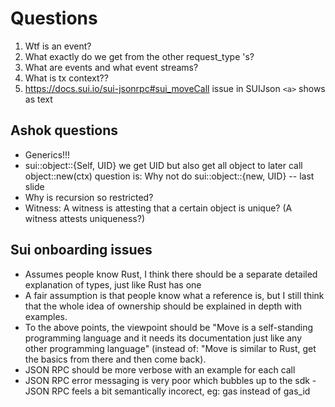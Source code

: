 # Questions

1) Wtf is an event?
2) What exactly do we get from the other request_type 's?
3) What are events and what event streams?
4) What is tx context??
5) https://docs.sui.io/sui-jsonrpc#sui_moveCall issue in SUIJson `<a>` shows as text

## Ashok questions

- Generics!!!
- sui::object::{Self, UID} we get UID but also get all object to later call object::new(ctx) question is: Why not do sui::object::{new, UID} -- last slide
- Why is recursion so restricted?
- Witness: A witness is attesting that a certain object is unique? (A witness attests uniqueness?)




## Sui onboarding issues

- Assumes people know Rust, I think there should be a separate detailed explanation of types, just like Rust has one
- A fair assumption is that people know what a reference is, but I still think that the whole idea of ownership should be explained in depth with examples.
- To the above points, the viewpoint should be "Move is a self-standing programming language and it needs its documentation just like any other programming language" (instead of: "Move is similar to Rust, get the basics from there and then come back).
- JSON RPC should be more verbose with an example for each call
- JSON RPC error messaging is very poor which bubbles up to the sdk
-JSON RPC feels a bit semantically incorect, eg: gas instead of gas_id

